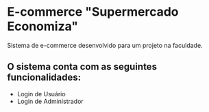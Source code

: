 <h1>E-commerce "Supermercado Economiza"</h1>
<p>Sistema de e-commerce desenvolvido para um projeto na faculdade.</p>

<h2>O sistema conta com as seguintes funcionalidades:</h2>
<ul>
  <li>Login de Usuário</li>
  
  <li>Login de Administrador</li>
</ul>
